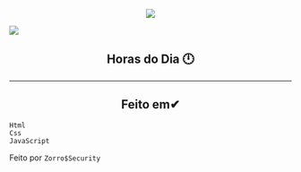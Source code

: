 <p align="center"><img src="https://camo.githubusercontent.com/71b837571c48af3aa60a73dbc9d5936aa359d78efbfa8a6743cbbbc16b80ef4d/68747470733a2f2f63646e2e646973636f72646170702e636f6d2f6174746163686d656e74732f3830353930323039333930363630383138362f3830353931333937323533353539303932322f74656e6f722e676966" /></p>
<img src="https://raw.githubusercontent.com/MicaelliMedeiros/micaellimedeiros/master/image/computer-illustration.png" />
<h2 align="center">Horas do Dia 🕛</h2>

<hr>
<h2 align="center">Feito em✔</h2>

```
Html
Css
JavaScript
```

Feito por `Zorro$Security`
